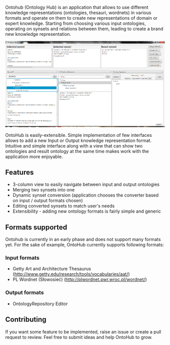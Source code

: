 Ontohub (Ontology Hub) is an application that allows to use different knowledge representations (ontologies, thesauri, wordnets) in various formats and operate on them to create new representations of domain or expert knowledge.
Starting from choosing various input ontologies, operating on synsets and relations between them, leading to create a brand new knowledge representation.

![Alt text](https://raw.githubusercontent.com/MatPiw/OntoHub/master/images/ontohub-view.png "OntoHub view")

OntoHub is easily-extensible. Simple implementation of few interfaces allows to add a new Input or Output knowledge representation format.
Intuitive and simple interface along with a view that can show two ontologies and result ontology at the same time makes work with the application more enjoyable.

## Features
- 3-column view to easily navigate between input and output ontologies
- Merging two synsets into one
- Dynamic synset conversion (application chooses the converter based on input / output formats chosen)
- Editing converted synsets to match user's needs
- Extensibility - adding new ontology formats is fairly simple and generic

## Formats supported
Ontohub is currently in an early phase and does not support many formats yet. For the sake of example, OntoHub currently supports following formats:

### Input formats
- Getty Art and Architecture Thesaurus (http://www.getty.edu/research/tools/vocabularies/aat/)
- PL Wordnet (Słowosieć) (http://plwordnet.pwr.wroc.pl/wordnet/)

### Output formats
- OntologyRepository Editor

## Contributing
If you want some feature to be implemented, raise an issue or create a pull request to review. Feel free to submit ideas and help OntoHub to grow.